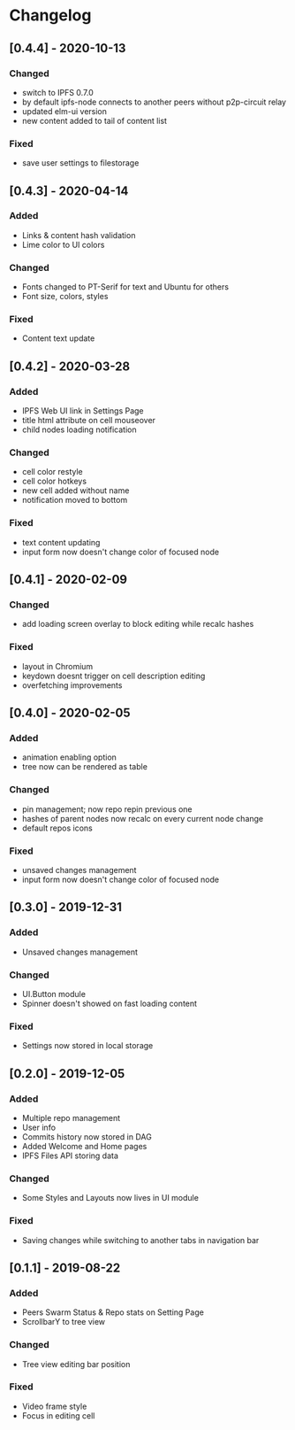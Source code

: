 # Changelog

## [0.4.4] - 2020-10-13

### Changed
- switch to IPFS 0.7.0
- by default ipfs-node connects to another peers without p2p-circuit relay
- updated elm-ui version
- new content added to tail of content list

### Fixed
- save user settings to filestorage

## [0.4.3] - 2020-04-14

### Added
- Links & content hash validation
- Lime color to UI colors

### Changed
- Fonts changed to PT-Serif for text and Ubuntu for others
- Font size, colors, styles

### Fixed
- Content text update

## [0.4.2] - 2020-03-28

### Added
- IPFS Web UI link in Settings Page
- title html attribute on cell mouseover
- child nodes loading notification

### Changed
- cell color restyle
- cell color hotkeys 
- new cell added without name
- notification moved to bottom

### Fixed
- text content updating
- input form now doesn't change color of focused node

## [0.4.1] - 2020-02-09

### Changed
- add loading screen overlay to block editing while recalc hashes

### Fixed
- layout in Chromium
- keydown doesnt trigger on cell description editing
- overfetching improvements

## [0.4.0] - 2020-02-05

### Added
- animation enabling option
- tree now can be rendered as table

### Changed
- pin management; now repo repin previous one
- hashes of parent nodes now recalc on every current node change
- default repos icons

### Fixed
- unsaved changes management
- input form now doesn't change color of focused node

## [0.3.0] - 2019-12-31

### Added
- Unsaved changes management

### Changed
- UI.Button module
- Spinner doesn't showed on fast loading content

### Fixed
- Settings now stored in local storage

## [0.2.0] - 2019-12-05

### Added

- Multiple repo management
- User info
- Commits history now stored in DAG
- Added Welcome and Home pages
- IPFS Files API storing data

### Changed

- Some Styles and Layouts now lives in UI module

### Fixed

- Saving changes while switching to another tabs in navigation bar

## [0.1.1] - 2019-08-22

### Added

- Peers Swarm Status & Repo stats on Setting Page
- ScrollbarY to tree view

### Changed

- Tree view editing bar position

### Fixed

- Video frame style
- Focus in editing cell